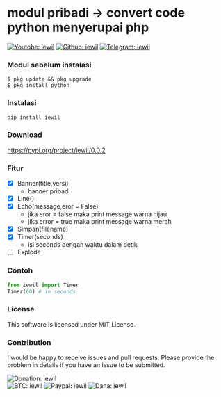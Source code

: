 # modul pribadi -> convert code python menyerupai php

[![Youtobe: iewil](https://img.shields.io/youtube/channel/subscribers/UCvBSqRaT6nsPvtl8m6GaQpg?style=social)](https://youtube.com/c/iewil)
[![Github: iewil](https://img.shields.io/github/followers/iewilmaestro?style=social)](https://github.com/iewilmaestro)
[![Telegram: iewil](https://img.shields.io/badge/Telegram-Iewil-green?style=social&logo=Telegram)](https://t.me/iewil57)
<br>

### Modul sebelum instalasi
```
$ pkg update && pkg upgrade
$ pkg install python
```

### Instalasi
```py
pip install iewil
```
### Download
https://pypi.org/project/iewil/0.0.2

### Fitur
- [x] Banner(title,versi)
    - banner pribadi
- [x] Line()
- [x] Echo(message,eror = False)
    - jika eror = false maka print message warna hijau
    - jika error = true maka print message warna merah 
- [x] Simpan(filename)
- [x] Timer(seconds)
    - isi seconds dengan waktu dalam detik
- [ ] Explode

### Contoh
```py
from iewil import Timer
Timer(60) # in seconds
```

### License
This software is licensed under MIT License.

### Contribution
I would be happy to receive issues and pull requests. Please provide the problem in details if you have an issue to be submitted.

![Donation: iewil](https://img.shields.io/badge/💰-Donation-blue?style=flat-square)<br>
![BTC: iewil](https://img.shields.io/badge/BTC-18jswG2t9EZrnHju5dyiYw1yGbkcrTSgJg-blue?style=flat-square&logo=bitcoin)
![Paypal: iewil](https://img.shields.io/badge/Paypal-Purna.iera@gmail.com-blue?style=flat-square&logo=paypal)
![Dana: iewil](https://img.shields.io/badge/Dana-085819008551-blue?style=flat-square&logo=idr)
